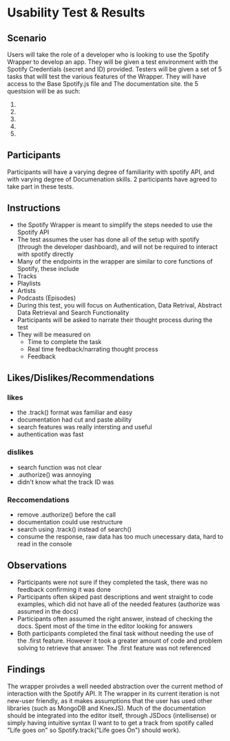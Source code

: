 # Usability Test & Results

## Scenario

Users will take the role of a developer who is looking to use the Spotify Wrapper to develop an app. They will be 
given a test environment with the Spotify Credentials (secret and ID) provided. Testers will be given a set of 
5 tasks that willl test the various features of the Wrapper. They will have access to the Base Spotify.js file and
The documentation site. the 5 questsion will be as such:

1.
2.
3.
4.
5.

## Participants
Participants will have a varying degree of familiarity with spotify API, and with varying degree of Documenation skills.
2 participants have agreed to take part in these tests. 

## Instructions
- the Spotify Wrapper is meant to simplify the steps needed to use the Spotify API
- The test assumes the user has done all of the setup with spotify (through the developer dashboard), and will not be 
required to interact with spotify directly
- Many of the endpoints in the wrapper are similar to core functions of Spotify, these include
 - Tracks
 - Playlists
 - Artists
 - Podcasts (Episodes)
- During this test, you will focus on Authentication, Data Retrival, Abstract Data Retrieval and Search Functionality
- Participants will be asked to narrate their thought process during the test
- They will be measured on
  - Time to complete the task
  - Real time feedback/narrating thought process
  - Feedback

## Likes/Dislikes/Recommendations

### likes
- the .track() format was familiar and easy
- documentation had cut and paste ability
- search features was really intersting  and useful
- authentication was fast

### dislikes
- search function was not clear
- .authorize() was annoying 
- didn't know what the track ID was

### Reccomendations
- remove .authorize() before the call
- documentation could use restructure
- search using .track() instead of search()
- consume the response, raw data has too much unecessary data, hard to read in the console  

## Observations
- Participants were not sure if they completed the task, there was no feedback confirming it was done
- Participants often skiped past descriptions and went straight to code examples, which did not have all of the
needed features (authorize was assumed in the docs)
- Participants often assumed the right answer, instead of checking the docs. Spent most of the time in the editor 
looking for answers
- Both participants completed the final task without needing the use of the .first feature. However it took 
a greater amount of code and problem solving to retrieve that answer. The .first feature was not referenced

## Findings

The wrapper proivdes a well needed abstraction over the current method of interaction with the Spotify API. It 
The wrapper in its current iteration is not new-user friendly, as it makes assumptions that the user has used other
libraries (such as MongoDB and KnexJS). Much of the documentation should be integrated into the editor itself, through
JSDocs (intellisense) or simply having intuitive syntax (I want to to get a track from spotify called "Life goes on" 
so Spotify.track("Life goes On") should work).
